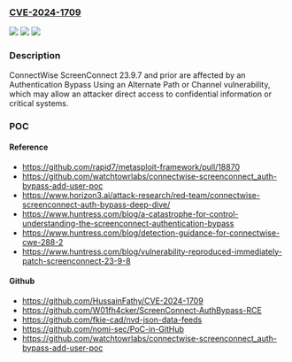 ### [CVE-2024-1709](https://cve.mitre.org/cgi-bin/cvename.cgi?name=CVE-2024-1709)
![](https://img.shields.io/static/v1?label=Product&message=ScreenConnect&color=blue)
![](https://img.shields.io/static/v1?label=Version&message=n%2Fa&color=blue)
![](https://img.shields.io/static/v1?label=Vulnerability&message=CWE-288%20Authentication%20bypass%20using%20an%20alternate%20path%20or%20channel&color=brighgreen)

### Description

ConnectWise ScreenConnect 23.9.7 and prior are affected by an Authentication Bypass Using an Alternate Path or Channel vulnerability, which may allow an attacker direct access to confidential information or critical systems.

### POC

#### Reference
- https://github.com/rapid7/metasploit-framework/pull/18870
- https://github.com/watchtowrlabs/connectwise-screenconnect_auth-bypass-add-user-poc
- https://www.horizon3.ai/attack-research/red-team/connectwise-screenconnect-auth-bypass-deep-dive/
- https://www.huntress.com/blog/a-catastrophe-for-control-understanding-the-screenconnect-authentication-bypass
- https://www.huntress.com/blog/detection-guidance-for-connectwise-cwe-288-2
- https://www.huntress.com/blog/vulnerability-reproduced-immediately-patch-screenconnect-23-9-8

#### Github
- https://github.com/HussainFathy/CVE-2024-1709
- https://github.com/W01fh4cker/ScreenConnect-AuthBypass-RCE
- https://github.com/fkie-cad/nvd-json-data-feeds
- https://github.com/nomi-sec/PoC-in-GitHub
- https://github.com/watchtowrlabs/connectwise-screenconnect_auth-bypass-add-user-poc

